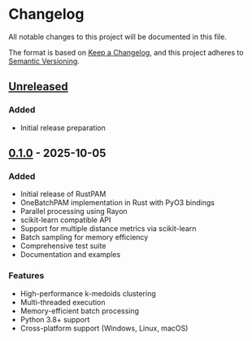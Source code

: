 # Changelog

All notable changes to this project will be documented in this file.

The format is based on [Keep a Changelog](https://keepachangelog.com/en/1.0.0/),
and this project adheres to [Semantic Versioning](https://semver.org/spec/v2.0.0.html).

## [Unreleased]

### Added
- Initial release preparation

## [0.1.0] - 2025-10-05

### Added
- Initial release of RustPAM
- OneBatchPAM implementation in Rust with PyO3 bindings
- Parallel processing using Rayon
- scikit-learn compatible API
- Support for multiple distance metrics via scikit-learn
- Batch sampling for memory efficiency
- Comprehensive test suite
- Documentation and examples

### Features
- High-performance k-medoids clustering
- Multi-threaded execution
- Memory-efficient batch processing
- Python 3.8+ support
- Cross-platform support (Windows, Linux, macOS)

[unreleased]: https://github.com/yourusername/rustpam/compare/v0.1.0...HEAD
[0.1.0]: https://github.com/yourusername/rustpam/releases/tag/v0.1.0

